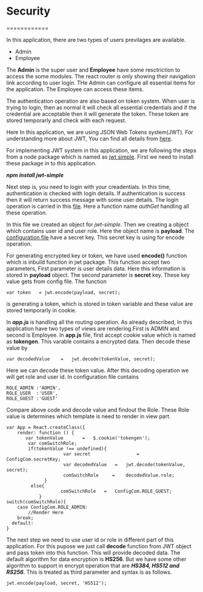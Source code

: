 # Security
============

In this application, there are two types of users previlages are available.

* Admin
* Employee
 
The **Admin** is the super user and **Employee** have some resctriction to access the some modules. The react router is only showing their navigation link according to user login. THe Admin can configure all essential items for the application. The Employee can access these items.

The authentication operation are also based on token system. When user is trying to login, then as normal it will check all essential credentials and if the credential are acceptable then it will generate the token. These token are stored temporarly and check with each request.

Here In this application, we are using JSON Web Tokens system(JWT). For understanding more about JWT, You can find all details from [here](http://jwt.io/).

For implementing JWT system in this application, we are following the steps from a node package which is named as [jwt simple](https://www.npmjs.com/package/jwt-simple). First we need to install these package in to this application. 

**_npm install jwt-simple_**

Next step is, you need to login with your creadentials. In this time, authentication is checked with login details. If authentication is success then it will return success message with some user details. The login operation is carried in this [file](https://github.com/AccelNA/timeLogs/blob/master/Web/js/RESTService/Get.js). Here a function name _authGet_ handling all these operation. 

In this file we created an object for _jwt-simple_. Then we creating a object which contains user id and user role. Here the object name is **payload**. The [configuration file](https://github.com/AccelNA/timeLogs/blob/master/Web/js/config/ConfigComp.js) have a secret key. This secret key is using for encode operation.

For generating encrypted key or token, we have used **encode()** function which is inbuild function in jwt package. This function accept two parameters, First parameter is user details data. Here this information is stored in **payload** object. The second parameter is **secret** key. These key value gets from config file. The function

    var token   = jwt.encode(payload, secret);  
is generating a token, which is stored in token variable and these value are stored temporarly in cookie.

In **_app.js_** is handling all the routing operation. As already described, In this application have two types of views are rendering.First is ADMIN and second is Employee. In **app.js** file, first accept cookie value which is named as **tokengen**. This varable contains a encrypted data. Then decode these value by 

    var decodedValue 	= 	jwt.decode(tokenValue, secret);
 Here we can decode these token value. After this decoding operation we will get role and user id. In configuration file contains 
 
    ROLE_ADMIN :'ADMIN',
    ROLE_USER  :'USER',
    ROLE_GUEST :'GUEST' 
    
Compare above code and decode value and findout the Role. These Role value is determines which template is need to render in view part. 

    var App = React.createClass({
     	render: function () { 
           var tokenValue		= 	$.cookie('tokengen');
          	var comSwitchRole;
          	if(tokenValue !== undefined){
			             var secret 			    = 	ConfigCom.secretKey; 
			             var decodedValue 	= 	jwt.decode(tokenValue, secret);
			             comSwitchRole 	   = 	decodedValue.role;
		          }	
	         else{
			            comSwitchRole 	= 	ConfigCom.ROLE_GUEST;
	            }	
    switch(comSwitchRole){
     	case ConfigCom.ROLE_ADMIN:
            //Render Here
        break;   
      default:     
    }
    
The next step we need to use user id or role in different part of this application. For this pupose we just call **decode** function from JWT object and pass token into this function. This will provide decoded data. The default algorithm for data encryption is **HS256**. But we have some other algorithm to support in encrypt operation that are _**HS384, HS512 and RS256**_. This is treated as third parameter and syntax is as follows.

    jwt.encode(payload, secret, 'HS512');
    
